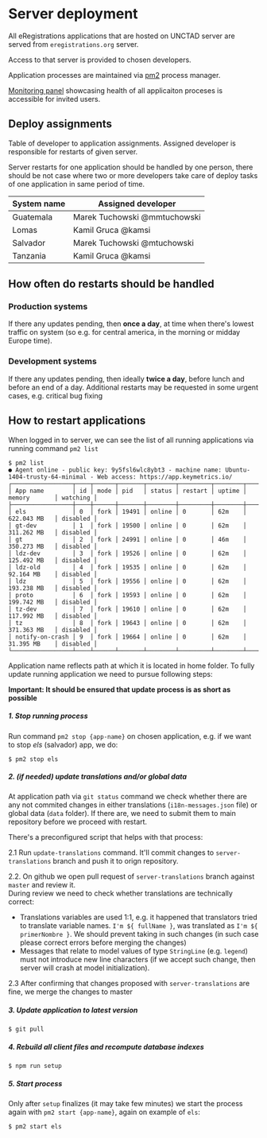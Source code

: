 # Server deployment

All eRegistrations applications that are hosted on UNCTAD server are served from `eregistrations.org` server.

Access to that server is provided to chosen developers.

Application processes are maintained via [pm2](http://pm2.keymetrics.io/) process manager.

[Monitoring panel](https://app.keymetrics.io/#/bucket/579218e1b913defd31e25c1d/dashboard) showcasing health of all applicaiton proceses is accessible for invited users.

## Deploy assignments

Table of developer to application assignments. Assigned developer is responsible for restarts of given server.

Server restarts for one application should be handled by one person, there should be not case where two or more developers take care of deploy tasks of one application in same period of time.

<table>
<thead><tr><th>System name</th><th>Assigned developer</th></tr></thead>
<tbody>
<tr><td>Guatemala</td><td>Marek Tuchowski <a href-"https://github.com/mtuchowski/">@mmtuchowski</a></td></tr>
<tr><td>Lomas</td><td>Kamil Gruca <a href-"https://github.com/kamsi/">@kamsi</a></td></tr>
<tr><td>Salvador</td><td>Marek Tuchowski <a href-"https://github.com/mtuchowski/">@mtuchowski</a></td></tr>
<tr><td>Tanzania</td><td>Kamil Gruca <a href-"https://github.com/kamsi/">@kamsi</a></td></tr>
</tbody>
</table>

## How often do restarts should be handled

### Production systems

If there any updates pending, then __once a day__, at time when there's lowest traffic on system (so e.g. for central america, in the morning or midday Europe time).

### Development systems

If there any updates pending, then ideally __twice a day__, before lunch and before an end of a day.
Additional restarts may be requested in some urgent cases, e.g. critical bug fixing

## How to restart applications

When logged in to server, we can see the list of all running applications via running command `pm2 list`

```
$ pm2 list
● Agent online - public key: 9y5fsl6wlc8ybt3 - machine name: Ubuntu-1404-trusty-64-minimal - Web access: https://app.keymetrics.io/
┌─────────────────┬────┬──────┬───────┬────────┬─────────┬────────┬──────────────┬──────────┐
│ App name        │ id │ mode │ pid   │ status │ restart │ uptime │ memory       │ watching │
├─────────────────┼────┼──────┼───────┼────────┼─────────┼────────┼──────────────┼──────────┤
│ els             │ 0  │ fork │ 19491 │ online │ 0       │ 62m    │ 622.043 MB   │ disabled │
│ gt-dev          │ 1  │ fork │ 19500 │ online │ 0       │ 62m    │ 311.262 MB   │ disabled │
│ gt              │ 2  │ fork │ 24991 │ online │ 0       │ 46m    │ 350.273 MB   │ disabled │
│ ldz-dev         │ 3  │ fork │ 19526 │ online │ 0       │ 62m    │ 125.492 MB   │ disabled │
│ ldz-old         │ 4  │ fork │ 19535 │ online │ 0       │ 62m    │ 92.164 MB    │ disabled │
│ ldz             │ 5  │ fork │ 19556 │ online │ 0       │ 62m    │ 193.238 MB   │ disabled │
│ proto           │ 6  │ fork │ 19593 │ online │ 0       │ 62m    │ 199.742 MB   │ disabled │
│ tz-dev          │ 7  │ fork │ 19610 │ online │ 0       │ 62m    │ 117.992 MB   │ disabled │
│ tz              │ 8  │ fork │ 19643 │ online │ 0       │ 62m    │ 371.363 MB   │ disabled │
│ notify-on-crash │ 9  │ fork │ 19664 │ online │ 0       │ 62m    │ 31.395 MB    │ disabled │
└─────────────────┴────┴──────┴───────┴────────┴─────────┴────────┴──────────────┴──────────┘
```

Application name reflects path at which it is located in home folder. To fully update running application we need to pursue following steps:

__Important: It should be ensured that update process is as short as possible__

##### 1. Stop running process

Run command `pm2 stop {app-name}` on chosen application, e.g. if we want to stop _els_ (salvador) app, we do:

    $ pm2 stop els

##### 2. (if needed) update translations and/or global data

At application path via `git status` command we check whether there are any not commited changes in either translations (`i18n-messages.json` file) or global data (`data` folder). If there are, we need to submit them to main repository before we proceed with restart.  

There's a preconfigured script that helps with that process:

2.1 Run `update-translations` command. It'll commit changes to `server-translations` branch and push it to orign repository.  

2.2. On github we open pull request of `server-translations` branch against `master` and review it.  
During review we need to check whether translations are technically correct:
- Translations variables are used 1:1, e.g. it happened that translators tried to translate variable names. `I'm ${ fullName }`, was translated as `I'm ${ primerNombre }`. We should prevent taking in such changes (in such case please correct errors before merging the changes)
- Messages that relate to model values of type `StringLine` (e.g. `legend`) must not introduce new line characters (if we accept such change, then server will crash at model initialization).

2.3 After confirming that changes proposed with `server-translations` are fine, we merge the changes to master

##### 3. Update application to latest version

    $ git pull

##### 4. Rebuild all client files and recompute database indexes

    $ npm run setup

##### 5. Start process

Only after `setup` finalizes (it may take few minutes) we start the process again with `pm2 start {app-name}`, again on example of `els`:

    $ pm2 start els
